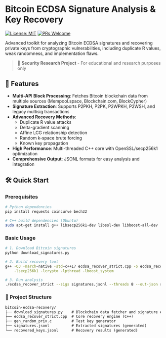 # Bitcoin ECDSA Signature Analysis & Key Recovery

[![License: MIT](https://img.shields.io/badge/License-MIT-yellow.svg)](https://opensource.org/licenses/MIT)
[![PRs Welcome](https://img.shields.io/badge/PRs-welcome-brightgreen.svg)](https://makeapullrequest.com)

Advanced toolkit for analyzing Bitcoin ECDSA signatures and recovering private keys from cryptographic vulnerabilities, including duplicate R values, weak randomness, and implementation flaws.

> 🔐 **Security Research Project** - For educational and research purposes only

## 🚀 Features

- **Multi-API Block Processing**: Fetches Bitcoin blockchain data from multiple sources (Mempool.space, Blockchain.com, BlockCypher)
- **Signature Extraction**: Supports P2PKH, P2PK, P2WPKH, P2WSH, and legacy multisig transactions
- **Advanced Recovery Methods**:
  - Duplicate R value attacks
  - Delta-gradient scanning
  - Affine LCG relationship detection
  - Random k-space brute forcing
  - Known key propagation
- **High Performance**: Multi-threaded C++ core with OpenSSL/secp256k1 optimization
- **Comprehensive Output**: JSONL formats for easy analysis and integration

## 🛠 Quick Start

### Prerequisites
```bash
# Python dependencies
pip install requests coincurve bech32

# C++ build dependencies (Ubuntu)
sudo apt-get install g++ libsecp256k1-dev libssl-dev libboost-all-dev
```

### Basic Usage
```bash
# 1. Download Bitcoin signatures
python download_signatures.py

# 2. Build recovery tool
g++ -O3 -march=native -std=c++17 ecdsa_recover_strict.cpp -o ecdsa_recover_strict \
    -lsecp256k1 -lcrypto -lpthread -lboost_system

# 3. Run analysis
./ecdsa_recover_strict --sigs signatures.jsonl --threads 8 --out-json recovered.jsonl
```

### 📁 Project Structure
```txt
bitcoin-ecdsa-recovery/
├── download_signatures.py    # Blockchain data fetcher and signature extractor
├── ecdsa_recover_strict.cpp  # Core recovery engine (C++)
├── gen_random_priv.c         # Test key generator
├── signatures.jsonl          # Extracted signatures (generated)
└── recovered_keys.jsonl      # Recovery results (generated)
```

